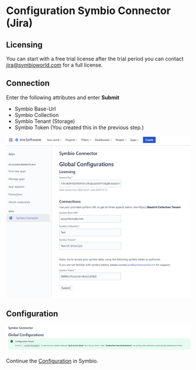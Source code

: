 # Configuration Symbio Connector (Jira)

## Licensing
You can start with a free trial license after the trial period you can contact jira@symbioworld.com for a full license.

## Connection
Enter the following attributes and enter **Submit** 
* Symbio Base-Url
* Symbio Collection
* Symbio Tenant (Storage)
* Symbio Token (You created this in the previous step.)
 

 ![screen](./media/configuration-symbio-connector-jira-1.png)

## Configuration
 ![screen](./media/configuration-symbio-connector-jira-2.png)

Continue the [Configuration](4-configuraiton-symbio-connector.md) in Symbio.
